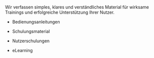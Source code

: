 Wir verfassen simples, klares und verständliches Material für wirksame Trainings und erfolgreiche Unterstützung Ihrer Nutzer.

* Bedienungsanleitungen

* Schulungsmaterial

* Nutzerschulungen

* eLearning